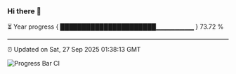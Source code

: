 ### Hi there 👋

⏳ Year progress { ██████████████████████▁▁▁▁▁▁▁▁ } 73.72 %

---

⏰ Updated on Sat, 27 Sep 2025 01:38:13 GMT

![Progress Bar CI](https://github.com/liununu/liununu/workflows/Progress%20Bar%20CI/badge.svg)
